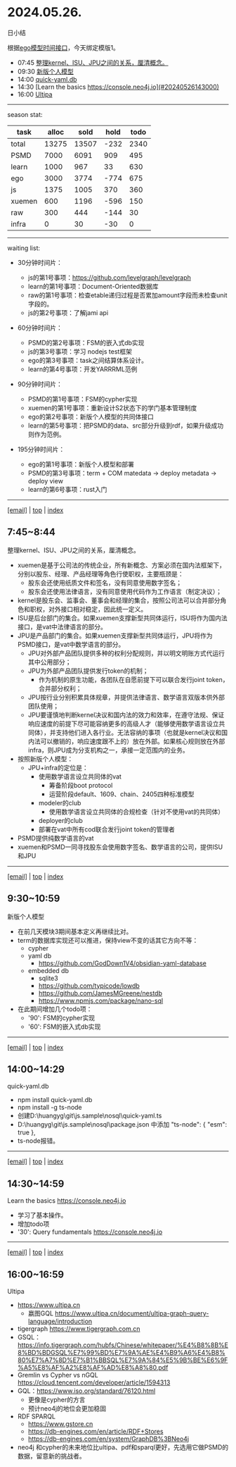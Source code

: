 # 2024.05.26.
日小结  

<a id="top"></a>
根据[ego模型时间接口](https://gitee.com/hyg/blog/blob/master/timeflow.md)，今天绑定模版1。

<a id="index"></a>
- 07:45	[整理kernel、ISU、JPU之间的关系，厘清概念。](#20240526074500)  
- 09:30	[新版个人模型](#20240526093000)  
- 14:00	[quick-yaml.db](#20240526140000)  
- 14:30	[Learn the basics https://console.neo4j.io](#20240526143000)  
- 16:00	[Ultipa](#20240526160000)  

---
season stat:

| task | alloc | sold | hold | todo |
| --- | --- | --- | --- | --- |
| total | 13275 | 13507 | -232 | 2340 |
| PSMD | 7000 | 6091 | 909 | 495 |
| learn | 1000 | 967 | 33 | 630 |
| ego | 3000 | 3774 | -774 | 675 |
| js | 1375 | 1005 | 370 | 360 |
| xuemen | 600 | 1196 | -596 | 150 |
| raw | 300 | 444 | -144 | 30 |
| infra | 0 | 30 | -30 | 0 |

---

waiting list:


- 30分钟时间片：
  - js的第1号事项：https://github.com/levelgraph/levelgraph
  - learn的第1号事项：Document-Oriented数据库
  - raw的第1号事项：检查etable递归过程是否累加amount字段而未检查unit字段的。
  - js的第2号事项：了解jami api

- 60分钟时间片：
  - PSMD的第2号事项：FSM的嵌入式db实现
  - js的第3号事项：学习 nodejs test框架
  - ego的第3号事项：task之间结算体系设计。
  - learn的第4号事项：开发YARRRML范例

- 90分钟时间片：
  - PSMD的第1号事项：FSM的cypher实现
  - xuemen的第1号事项：重新设计S2状态下的学门基本管理制度
  - ego的第2号事项：新版个人模型的共同体接口
  - learn的第5号事项：把PSMD的data、src部分升级到rdf，如果升级成功则作为范例。

- 195分钟时间片：
  - ego的第1号事项：新版个人模型和部署
  - PSMD的第3号事项：term + COM matedata -> deploy metadata -> deploy view
  - learn的第6号事项：rust入门

---

<a href="mailto:huangyg@mars22.com?subject=关于2024.05.26.[整理kernel、ISU、JPU之间的关系，厘清概念。]任务&body=日期: 20240526%0D%0A序号: 0%0D%0A手稿:../../draft/2024/05/20240526074500.md%0D%0A---请勿修改邮件主题及以上内容 从下一行开始写您的想法---%0D%0A">[email]</a> | [top](#top) | [index](#index)
<a id="20240526074500"></a>
## 7:45~8:44
整理kernel、ISU、JPU之间的关系，厘清概念。

- xuemen是基于公司法的传统企业，所有新概念、方案必须在国内法框架下，分别以股东、经理、产品经理等角色行使职权，主要瓶颈是：
    - 股东会还使用纸质文件和签名，没有同意使用数字签名；
    - 股东会还使用法律语言，没有同意使用代码作为工作语言（制定决议）；
- kernel是股东会、监事会、董事会和经理的集合，按照公司法可以合并部分角色和职权，对外接口相对稳定，因此统一定义。
- ISU是后台部门的集合。如果xuemen支撑新型共同体运行，ISU将作为国内法接口，是vat中法律语言的部分。
- JPU是产品部门的集合。如果xuemen支撑新型共同体运行，JPU将作为PSMD接口，是vat中数学语言的部分。
    - JPU对外部产品团队提供多种的权利分配规则，并以明文明账方式代运行其中公用部分；
    - JPU为外部产品团队提供发行token的机制；
        - 作为机制的原生功能，各团队在自愿前提下可以联合发行joint token，合并部分权利；
    - JPU按行业分别积累具体规章，并提供法律语言、数学语言双版本供外部团队使用；
    - JPU要谨慎地判断kernel决议和国内法的效力和效率，在遵守法规、保证响应速度的前提下尽可能容纳更多的高级人才（能够使用数学语言设立共同体），并支持他们进入各行业。无法容纳的事项（也就是kernel决议和国内法可以撤销的，响应速度跟不上的）放在外部。如果核心规则放在外部infra，则JPU成为分支机构之一，承接一定范围内的业务。
- 按照新版个人模型：
    - JPU+infra的定位是：
        - 使用数学语言设立共同体的vat
            - 筹备阶段boot protocol
            - 运营阶段default、1609、chain、2405四种标准模型
        - modeler的club
            - 使用数学语言设立共同体的合规检查（针对不使用vat的共同体）
        - deployer的club
        - 部署在vat中所有cod联合发行joint token的管理者
- PSMD提供纯数学语言的vat
- xuemen和PSMD一同寻找股东会使用数字签名、数学语言的公司，提供ISU和JPU

---

<a href="mailto:huangyg@mars22.com?subject=关于2024.05.26.[新版个人模型]任务&body=日期: 20240526%0D%0A序号: 1%0D%0A手稿:../../draft/2024/05/20240526093000.md%0D%0A---请勿修改邮件主题及以上内容 从下一行开始写您的想法---%0D%0A">[email]</a> | [top](#top) | [index](#index)
<a id="20240526093000"></a>
##  9:30~10:59
新版个人模型

- 在前几天模块3期间基本定义再继续比对。
- term的数据库实现还可以推进，保持view不变的话其它方向不等：
    - cypher
    - yaml db
        - https://github.com/GodDown1V4/obsidian-yaml-database
    - embedded db
        - sqlite3
        - https://github.com/typicode/lowdb
        - https://github.com/JamesMGreene/nestdb
        - https://www.npmjs.com/package/nano-sql
- 在此期间增加几个todo项：
    - '90': FSM的cypher实现
    - '60': FSM的嵌入式db实现

---

<a href="mailto:huangyg@mars22.com?subject=关于2024.05.26.[quick-yaml.db]任务&body=日期: 20240526%0D%0A序号: 2%0D%0A手稿:../../draft/2024/05/20240526140000.md%0D%0A---请勿修改邮件主题及以上内容 从下一行开始写您的想法---%0D%0A">[email]</a> | [top](#top) | [index](#index)
<a id="20240526140000"></a>
## 14:00~14:29
quick-yaml.db

- npm install quick-yaml.db
- npm install -g ts-node
- 创建D:\huangyg\git\js.sample\nosql\quick-yaml.ts
- D:\huangyg\git\js.sample\nosql\package.json 中添加 "ts-node": { "esm": true },
- ts-node报错。

---

<a href="mailto:huangyg@mars22.com?subject=关于2024.05.26.[Learn the basics https://console.neo4j.io]任务&body=日期: 20240526%0D%0A序号: 3%0D%0A手稿:../../draft/2024/05/20240526143000.md%0D%0A---请勿修改邮件主题及以上内容 从下一行开始写您的想法---%0D%0A">[email]</a> | [top](#top) | [index](#index)
<a id="20240526143000"></a>
## 14:30~14:59
Learn the basics https://console.neo4j.io

- 学习了基本操作。
- 增加todo项
- '30': Query fundamentals https://console.neo4j.io

---

<a href="mailto:huangyg@mars22.com?subject=关于2024.05.26.[Ultipa]任务&body=日期: 20240526%0D%0A序号: 4%0D%0A手稿:../../draft/2024/05/20240526160000.md%0D%0A---请勿修改邮件主题及以上内容 从下一行开始写您的想法---%0D%0A">[email]</a> | [top](#top) | [index](#index)
<a id="20240526160000"></a>
## 16:00~16:59
Ultipa

- https://www.ultipa.cn
    - 嬴图GQL https://www.ultipa.cn/document/ultipa-graph-query-language/introduction
- tigergraph https://www.tigergraph.com.cn
- GSQL：https://info.tigergraph.com/hubfs/Chinese/whitepaper/%E4%B8%8B%E8%BD%BDGSQL%E7%99%BD%E7%9A%AE%E4%B9%A6%E4%B8%80%E7%A7%8D%E7%B1%BBSQL%E7%9A%84%E5%9B%BE%E6%9F%A5%E8%AF%A2%E8%AF%AD%E8%A8%80.pdf
- Gremlin vs Cypher vs nGQL https://cloud.tencent.com/developer/article/1594313
- GQL：https://www.iso.org/standard/76120.html
    - 更像是cypher的方言
    - 预计neo4j的地位会更加稳固
- RDF SPARQL
    - https://www.gstore.cn
    - https://db-engines.com/en/article/RDF+Stores
    - https://db-engines.com/en/system/GraphDB%3BNeo4j
- neo4j 和cypher的未来地位比ultipa、pdf和sparql更好，先选用它做PSMD的数据，留意新的挑战者。
